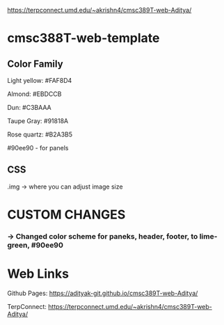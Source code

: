 

https://terpconnect.umd.edu/~akrishn4/cmsc389T-web-Aditya/

# cmsc388T-web-template

## Color Family
Light yellow: #FAF8D4

Almond: #EBDCCB

Dun: #C3BAAA

Taupe Gray: #91818A

Rose quartz: #B2A3B5

#90ee90 - for panels

## CSS
.img -> where you can adjust image size


# CUSTOM CHANGES
### -> Changed color scheme for paneks, header, footer, to lime-green, #90ee90


# Web Links

Github Pages: https://adityak-git.github.io/cmsc389T-web-Aditya/


TerpConnect: https://terpconnect.umd.edu/~akrishn4/cmsc389T-web-Aditya/